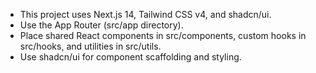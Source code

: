 <!-- Use this file to provide workspace-specific custom instructions to Copilot. For more details, visit https://code.visualstudio.com/docs/copilot/copilot-customization#_use-a-githubcopilotinstructionsmd-file -->

- This project uses Next.js 14, Tailwind CSS v4, and shadcn/ui.
- Use the App Router (src/app directory).
- Place shared React components in src/components, custom hooks in src/hooks, and utilities in src/utils.
- Use shadcn/ui for component scaffolding and styling.
